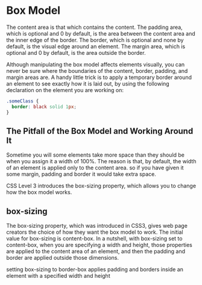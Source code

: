 # Box Model

The content area is that which contains the content.
 The padding area, which is optional and 0 by default, is the area between the content area and the inner edge of the border.
 The border, which is optional and none by default, is the visual edge around an element.
 The margin area, which is optional and 0 by default, is the area outside the border.

Although manipulating the box model affects elements visually, you can never be sure where the boundaries of the content, border, padding, and margin areas are.
A handy little trick is to apply a temporary border around an element to see exactly how it is laid out, by using the following declaration on the element you are working on:
```css
.someClass {
  border: black solid 1px;
}

```

## The Pitfall of the Box Model and Working Around It

Sometime you will some elements take more space than they should be when you assign it a width of 100%.
The reason is that, by default, the width of an element is applied only to the content area. so if you have given it some margin, padding and border it would take extra space.

CSS Level 3 introduces the box-sizing property, which allows you to change how the box model works.

## box-sizing

The box-sizing property, which was introduced in CSS3, gives web page creators the choice of how they want the box model to work.
The initial value for box-sizing is content-box.
In a nutshell, with box-sizing set to content-box, when you are specifying a width and height, those properties are applied to the content area of an element, and then the padding and border are applied outside those dimensions.

setting box-sizing to border-box applies padding and borders inside an element with a specified width and height

